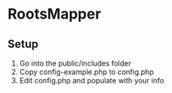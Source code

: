 # RootsMapper


## Setup
1. Go into the public/includes folder <br />
2. Copy config-example.php to config.php <br />
3. Edit config.php and populate with your info <br />

